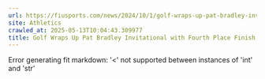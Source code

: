 ```yaml
---
url: https://fiusports.com/news/2024/10/1/golf-wraps-up-pat-bradley-invitational-with-fourth-place-finish.aspx
site: Athletics
crawled_at: 2025-05-13T10:04:43.309977
title: Golf Wraps Up Pat Bradley Invitational with Fourth Place Finish - FIU Athletics
---
```


Error generating fit markdown: '<' not supported between instances of 'int' and 'str'